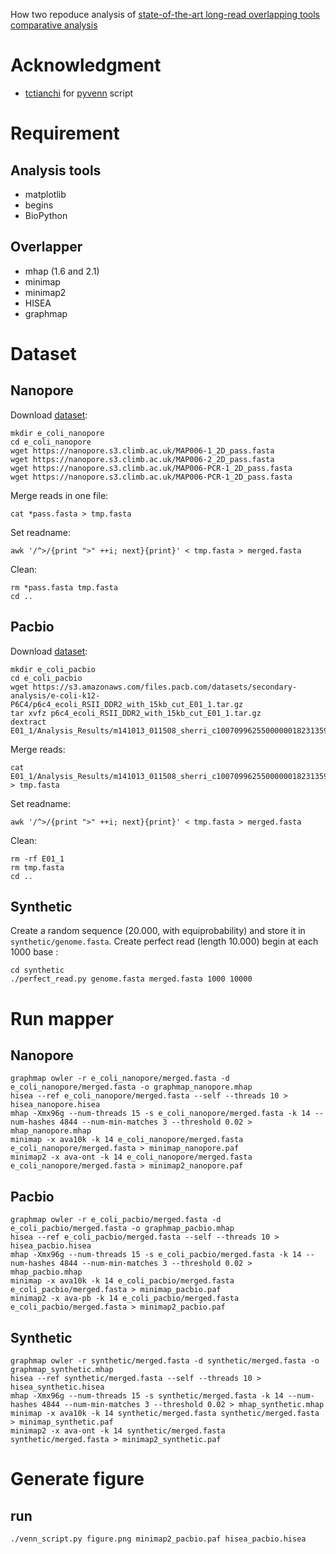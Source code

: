 
How two repoduce analysis of [state-of-the-art long-read overlapping tools comparative analysis](http://blog.pierre.marijon.fr/2018/04/04/State-of-the-art-long-reads-overlaper-compare.html)

# Acknowledgment

- [tctianchi](https://github.com/tctianchi) for [pyvenn](https://github.com/tctianchi/pyvenn) script 

# Requirement

## Analysis tools

- matplotlib
- begins
- BioPython

## Overlapper

- mhap (1.6 and 2.1)
- minimap
- minimap2
- HISEA
- graphmap

# Dataset

## Nanopore 

Download [dataset](http://lab.loman.net/2015/09/24/first-sqk-map-006-experiment/):
```
mkdir e_coli_nanopore
cd e_coli_nanopore
wget https://nanopore.s3.climb.ac.uk/MAP006-1_2D_pass.fasta
wget https://nanopore.s3.climb.ac.uk/MAP006-2_2D_pass.fasta
wget https://nanopore.s3.climb.ac.uk/MAP006-PCR-1_2D_pass.fasta
wget https://nanopore.s3.climb.ac.uk/MAP006-PCR-1_2D_pass.fasta
```

Merge reads in one file:
```
cat *pass.fasta > tmp.fasta
```

Set readname:
```
awk '/^>/{print ">" ++i; next}{print}' < tmp.fasta > merged.fasta
```

Clean:
```
rm *pass.fasta tmp.fasta
cd ..
```

## Pacbio

Download [dataset](https://github.com/PacificBiosciences/DevNet/wiki/E.-coli-Bacterial-Assembly):
```
mkdir e_coli_pacbio
cd e_coli_pacbio
wget https://s3.amazonaws.com/files.pacb.com/datasets/secondary-analysis/e-coli-k12-P6C4/p6c4_ecoli_RSII_DDR2_with_15kb_cut_E01_1.tar.gz
tar xvfz p6c4_ecoli_RSII_DDR2_with_15kb_cut_E01_1.tar.gz
dextract E01_1/Analysis_Results/m141013_011508_sherri_c100709962550000001823135904221533_s1_p0.*.bax.h5
```


Merge reads:
```
cat E01_1/Analysis_Results/m141013_011508_sherri_c100709962550000001823135904221533_s1_p0*.fasta > tmp.fasta
```

Set readname:
```
awk '/^>/{print ">" ++i; next}{print}' < tmp.fasta > merged.fasta
```

Clean:
```
rm -rf E01_1
rm tmp.fasta
cd ..
```

## Synthetic

Create a random sequence (20.000, with equiprobability) and store it in `synthetic/genome.fasta`.
Create perfect read (length 10.000) begin at each 1000 base :
```
cd synthetic
./perfect_read.py genome.fasta merged.fasta 1000 10000
```

# Run mapper

## Nanopore

```
graphmap owler -r e_coli_nanopore/merged.fasta -d e_coli_nanopore/merged.fasta -o graphmap_nanopore.mhap
hisea --ref e_coli_nanopore/merged.fasta --self --threads 10 > hisea_nanopore.hisea
mhap -Xmx96g --num-threads 15 -s e_coli_nanopore/merged.fasta -k 14 --num-hashes 4844 --num-min-matches 3 --threshold 0.02 > mhap_nanopore.mhap
minimap -x ava10k -k 14 e_coli_nanopore/merged.fasta e_coli_nanopore/merged.fasta > minimap_nanopore.paf
minimap2 -x ava-ont -k 14 e_coli_nanopore/merged.fasta e_coli_nanopore/merged.fasta > minimap2_nanopore.paf
```

## Pacbio

```
graphmap owler -r e_coli_pacbio/merged.fasta -d e_coli_pacbio/merged.fasta -o graphmap_pacbio.mhap
hisea --ref e_coli_pacbio/merged.fasta --self --threads 10 > hisea_pacbio.hisea
mhap -Xmx96g --num-threads 15 -s e_coli_pacbio/merged.fasta -k 14 --num-hashes 4844 --num-min-matches 3 --threshold 0.02 > mhap_pacbio.mhap
minimap -x ava10k -k 14 e_coli_pacbio/merged.fasta e_coli_pacbio/merged.fasta > minimap_pacbio.paf
minimap2 -x ava-pb -k 14 e_coli_pacbio/merged.fasta e_coli_pacbio/merged.fasta > minimap2_pacbio.paf
```

## Synthetic

```
graphmap owler -r synthetic/merged.fasta -d synthetic/merged.fasta -o graphmap_synthetic.mhap
hisea --ref synthetic/merged.fasta --self --threads 10 > hisea_synthetic.hisea
mhap -Xmx96g --num-threads 15 -s synthetic/merged.fasta -k 14 --num-hashes 4844 --num-min-matches 3 --threshold 0.02 > mhap_synthetic.mhap
minimap -x ava10k -k 14 synthetic/merged.fasta synthetic/merged.fasta > minimap_synthetic.paf
minimap2 -x ava-ont -k 14 synthetic/merged.fasta synthetic/merged.fasta > minimap2_synthetic.paf
```

# Generate figure

## run

```
./venn_script.py figure.png minimap2_pacbio.paf hisea_pacbio.hisea
```
